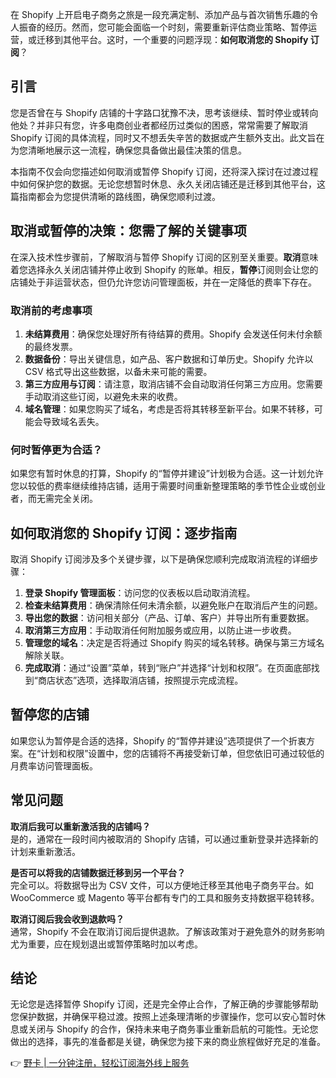 在 Shopify 上开启电子商务之旅是一段充满定制、添加产品与首次销售乐趣的令人振奋的经历。然而，您可能会面临一个时刻，需要重新评估商业策略、暂停运营，或迁移到其他平台。这时，一个重要的问题浮现：**如何取消您的 Shopify 订阅**？

## 引言

您是否曾在与 Shopify 店铺的十字路口犹豫不决，思考该继续、暂时停业或转向他处？并非只有您，许多电商创业者都经历过类似的困惑，常常需要了解取消 Shopify 订阅的具体流程，同时又不想丢失辛苦的数据或产生额外支出。此文旨在为您清晰地展示这一流程，确保您具备做出最佳决策的信息。

本指南不仅会向您描述如何取消或暂停 Shopify 订阅，还将深入探讨在过渡过程中如何保护您的数据。无论您想暂时休息、永久关闭店铺还是迁移到其他平台，这篇指南都会为您提供清晰的路线图，确保您顺利过渡。

## 取消或暂停的决策：您需了解的关键事项

在深入技术性步骤前，了解取消与暂停 Shopify 订阅的区别至关重要。**取消**意味着您选择永久关闭店铺并停止收到 Shopify 的账单。相反，**暂停**订阅则会让您的店铺处于非运营状态，但仍允许您访问管理面板，并在一定降低的费率下存在。

### 取消前的考虑事项

1. **未结算费用**：确保您处理好所有待结算的费用。Shopify 会发送任何未付余额的最终发票。
2. **数据备份**：导出关键信息，如产品、客户数据和订单历史。Shopify 允许以 CSV 格式导出这些数据，以备未来可能的需要。
3. **第三方应用与订阅**：请注意，取消店铺不会自动取消任何第三方应用。您需要手动取消这些订阅，以避免未来的收费。
4. **域名管理**：如果您购买了域名，考虑是否将其转移至新平台。如果不转移，可能会导致域名丢失。

### 何时暂停更为合适？

如果您有暂时休息的打算，Shopify 的“暂停并建设”计划极为合适。这一计划允许您以较低的费率继续维持店铺，适用于需要时间重新整理策略的季节性企业或创业者，而无需完全关闭。

## 如何取消您的 Shopify 订阅：逐步指南

取消 Shopify 订阅涉及多个关键步骤，以下是确保您顺利完成取消流程的详细步骤：

1. **登录 Shopify 管理面板**：访问您的仪表板以启动取消流程。
2. **检查未结算费用**：确保清除任何未清余额，以避免账户在取消后产生的问题。
3. **导出您的数据**：访问相关部分（产品、订单、客户）并导出所有重要数据。
4. **取消第三方应用**：手动取消任何附加服务或应用，以防止进一步收费。
5. **管理您的域名**：决定是否将通过 Shopify 购买的域名转移。确保与第三方域名解除关联。
6. **完成取消**：通过“设置”菜单，转到“账户”并选择“计划和权限”。在页面底部找到“商店状态”选项，选择取消店铺，按照提示完成流程。

## 暂停您的店铺

如果您认为暂停是合适的选择，Shopify 的“暂停并建设”选项提供了一个折衷方案。在“计划和权限”设置中，您的店铺将不再接受新订单，但您依旧可通过较低的月费率访问管理面板。

## 常见问题

**取消后我可以重新激活我的店铺吗？**  
是的，通常在一段时间内被取消的 Shopify 店铺，可以通过重新登录并选择新的计划来重新激活。

**是否可以将我的店铺数据迁移到另一个平台？**  
完全可以。将数据导出为 CSV 文件，可以方便地迁移至其他电子商务平台。如 WooCommerce 或 Magento 等平台都有专门的工具和服务支持数据平稳转移。

**取消订阅后我会收到退款吗？**  
通常，Shopify 不会在取消订阅后提供退款。了解该政策对于避免意外的财务影响尤为重要，应在规划退出或暂停策略时加以考虑。

## 结论

无论您是选择暂停 Shopify 订阅，还是完全停止合作，了解正确的步骤能够帮助您保护数据，并确保平稳过渡。按照上述条理清晰的步骤操作，您可以安心暂时休息或关闭与 Shopify 的合作，保持未来电子商务事业重新启航的可能性。无论您做出的选择，事先的准备都是关键，确保您为接下来的商业旅程做好充足的准备。

👉 [野卡 | 一分钟注册，轻松订阅海外线上服务](https://bit.ly/bewildcard)